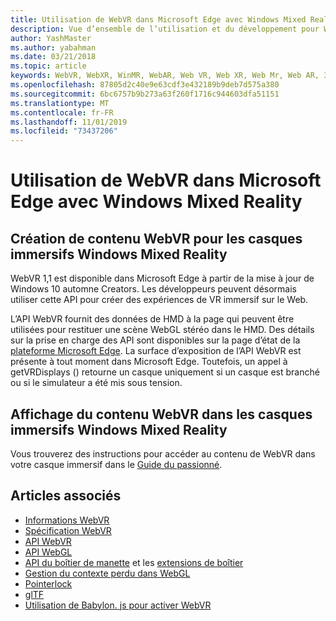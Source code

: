 ```yaml
---
title: Utilisation de WebVR dans Microsoft Edge avec Windows Mixed Reality
description: Vue d’ensemble de l’utilisation et du développement pour WebVR dans Windows Mixed Reality
author: YashMaster
ms.author: yabahman
ms.date: 03/21/2018
ms.topic: article
keywords: WebVR, WebXR, WinMR, WebAR, Web VR, Web XR, Web Mr, Web AR, 360, 360 Video, 360 vidéos, 360 photo, 360 photos, 360 content, Internet immersif, immersiveweb, IW
ms.openlocfilehash: 87805d2c40e9e63cdf3e432189b9deb7d575a380
ms.sourcegitcommit: 6bc6757b9b273a63f260f1716c944603dfa51151
ms.translationtype: MT
ms.contentlocale: fr-FR
ms.lasthandoff: 11/01/2019
ms.locfileid: "73437206"
---
```

# <a name="using-webvr-in-microsoft-edge-with-windows-mixed-reality"></a>Utilisation de WebVR dans Microsoft Edge avec Windows Mixed Reality

## <a name="creating-webvr-content-for-windows-mixed-reality-immersive-headsets"></a>Création de contenu WebVR pour les casques immersifs Windows Mixed Reality

WebVR 1,1 est disponible dans Microsoft Edge à partir de la mise à jour de Windows 10 automne Creators. Les développeurs peuvent désormais utiliser cette API pour créer des expériences de VR immersif sur le Web.

L’API WebVR fournit des données de HMD à la page qui peuvent être utilisées pour restituer une scène WebGL stéréo dans le HMD. Des détails sur la prise en charge des API sont disponibles sur la page d’état de la [plateforme Microsoft Edge](https://developer.microsoft.com/microsoft-edge/platform/status/webvr/). La surface d’exposition de l’API WebVR est présente à tout moment dans Microsoft Edge. Toutefois, un appel à getVRDisplays () retourne un casque uniquement si un casque est branché ou si le simulateur a été mis sous tension.

## <a name="viewing-webvr-content-in-windows-mixed-reality-immersive-headsets"></a>Affichage du contenu WebVR dans les casques immersifs Windows Mixed Reality

Vous trouverez des instructions pour accéder au contenu de WebVR dans votre casque immersif dans le [Guide du passionné](https://docs.microsoft.com/windows/mixed-reality/enthusiast-guide/webvr).

## <a name="see-also"></a>Articles associés
* [Informations WebVR](https://webvr.info)
* [Spécification WebVR](https://w3c.github.io/webvr/)
* [API WebVR](https://msdn.microsoft.com/library/mt806281(v=vs.85).aspx)
* [API WebGL](https://msdn.microsoft.com/library/bg182648(v=vs.85).aspx)
* [API du boîtier de manette](https://msdn.microsoft.com/library/dn743630(v=vs.85).aspx) et les [extensions de boîtier](https://w3c.github.io/gamepad/extensions.html)
* [Gestion du contexte perdu dans WebGL](https://www.khronos.org/webgl/wiki/HandlingContextLost)
* [Pointerlock](https://www.w3.org/TR/pointerlock/)
* [glTF](https://www.khronos.org/gltf)
* [Utilisation de Babylon. js pour activer WebVR](https://docs.microsoft.com/windows/uwp/get-started/adding-webvr-to-a-babylonjs-game)


